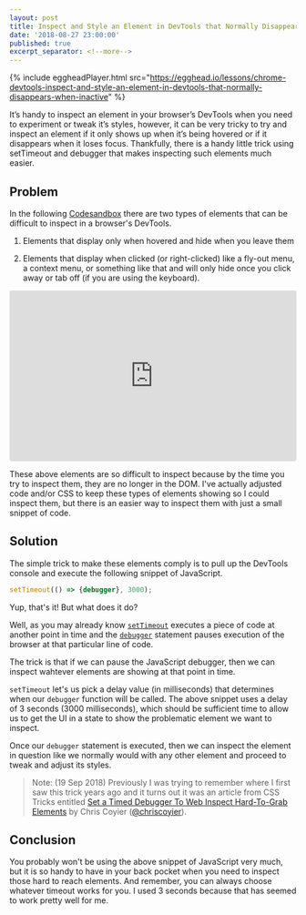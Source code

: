 ```yaml
---
layout: post
title: Inspect and Style an Element in DevTools that Normally Disappears when Inactive
date: '2018-08-27 23:00:00'
published: true
excerpt_separator: <!--more-->
---
```


{% include eggheadPlayer.html src="https://egghead.io/lessons/chrome-devtools-inspect-and-style-an-element-in-devtools-that-normally-disappears-when-inactive" %}

It’s handy to inspect an element in your browser’s DevTools when you need to experiment or tweak it’s styles, however, it can be very tricky to try and inspect an element if it only shows up when it’s being hovered or if it disappears when it loses focus. Thankfully, there is a handy little trick using setTimeout and debugger that makes inspecting such elements much easier.

<!--more-->

## Problem

In the following [Codesandbox](https://codesandbox.io/s/k5mwr4mp4r?autoresize=1&hidenavigation=1) there are two types of elements that can be difficult to inspect in a browser's DevTools.

1. Elements that display only when hovered and hide when you leave them

2. Elements that display when clicked (or right-clicked) like a fly-out menu, a context menu, or something like that and will only hide once you click away or tab off (if you are using the keyboard).

<iframe src="https://codesandbox.io/embed/k5mwr4mp4r?autoresize=1&hidenavigation=1" style="width:100%; height:300px; border:0; border-radius: 4px; overflow:hidden;" sandbox="allow-modals allow-forms allow-popups allow-scripts allow-same-origin"></iframe>

These above elements are so difficult to inspect because by the time you try to inspect them, they are no longer in the DOM. I've actually adjusted code and/or CSS to keep these types of elements showing so I could inspect them, but there is an easier way to inspect them with just a small snippet of code.

## Solution

The simple trick to make these elements comply is to pull up the DevTools console and execute the following snippet of JavaScript.

```javascript
setTimeout(() => {debugger}, 3000);
```

Yup, that's it! But what does it do?

Well, as you may already know [`setTimeout`](https://developer.mozilla.org/en-US/docs/Web/API/WindowOrWorkerGlobalScope/setTimeout) executes a piece of code at another point in time and the [`debugger`](https://developer.mozilla.org/en-US/docs/Web/JavaScript/Reference/Statements/debugger) statement pauses execution of the browser at that particular line of code.

The trick is that if we can pause the JavaScript debugger, then we can inspect wahtever elements are showing at that point in time.

`setTimeout` let's us pick a delay value (in milliseconds) that determines when our `debugger` function will be called. The above snippet uses a delay of 3 seconds (3000 milliseconds), which should be sufficient time to allow us to get the UI in a state to show the problematic element we want to inspect.

Once our `debugger` statement is executed, then we can inspect the element in question like we normally would with any other element and proceed to tweak and adjust its styles.

> Note: (19 Sep 2018) Previously I was trying to remember where I first saw this trick years ago and it turns out it was an article from CSS Tricks entitled  [Set a Timed Debugger To Web Inspect Hard-To-Grab Elements](https://css-tricks.com/set-timed-debugger-web-inspect-hard-grab-elements/) by Chris Coyier ([@chriscoyier](https://twitter.com/chriscoyier)).

## Conclusion

You probably won't be using the above snippet of JavaScript very much, but it is so handy to have in your back pocket when you need to inspect those hard to reach elements. And remember, you can always choose whatever timeout works for you. I used 3 seconds because that has seemed to work pretty well for me.
